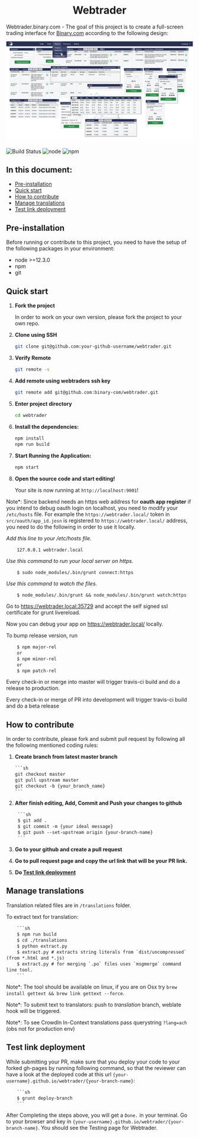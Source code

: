 <h1 align="center">
  Webtrader
</h1>

Webtrader.binary.com - The goal of this project is to create a full-screen trading interface for [Binary.com](https://www.binary.com) according to the following design:

![Webtrader](screenshots/webtrader-layout.jpg)

![Build Status](https://travis-ci.org/binary-com/webtrader.svg?branch=master) ![node](https://img.shields.io/badge/node-%3E%3D12.3.0-blue.svg) ![npm](https://img.shields.io/badge/npm-%3E%3D6.9.0-blue.svg)

## In this document:

- [Pre-installation](#pre-installation)
- [Quick start](#quick-start)
- [How to contribute](#how-to-contribute)
- [Manage translations](#manage-translations)
- [Test link deployment](#test-link-deployment)

## Pre-installation

Before running or contribute to this project, you need to have the setup of the following packages in your environment:

-   node >=12.3.0
-   npm 
-   git

## Quick start


1.  **Fork the project**

    In order to work on your own version, please fork the project to your own repo.

2.  **Clone using SSH**

    ```sh
    git clone git@github.com:your-github-username/webtrader.git
    ```

3. **Verify Remote**

    ```sh
    git remote -v
    ```

4. **Add remote using webtraders ssh key**
    ```sh
    git remote add git@github.com:binary-com/webtrader.git
    ```

5.  **Enter project directory**

    ```sh
    cd webtrader
    ```

6.  **Install the dependencies:**

    ```sh
    npm install
    npm run build
    ```

7.  **Start Running the Application:**

    ```sh
    npm start
    ```

8.  **Open the source code and start editing!**

    Your site is now running at `http://localhost:9001`!


Note\*: Since backend needs an https web address for **oauth app register** if you intend to debug oauth login on localhost, you need to modify your `/etc/hosts` file. For example the `https://webtrader.local/` token in `src/oauth/app_id.josn` is registered to `https://webtrader.local/` address, you need to do the following in order to use it locally.

_Add this line to your /etc/hosts file._

        127.0.0.1 webtrader.local

_Use this command to run your local server on https._

        $ sudo node_modules/.bin/grunt connect:https

_Use this command to watch the files._

        $ node_modules/.bin/grunt && node_modules/.bin/grunt watch:https

Go to https://webtrader.local:35729 and accept the self signed ssl certificate for grunt livereload.

Now you can debug your app on https://webtrader.local/ locally.

To bump release version, run

        $ npm major-rel
        or
        $ npm minor-rel
        or
        $ npm patch-rel

Every check-in or merge into master will trigger travis-ci build and do a release to production.

Every check-in or merge of PR into development will trigger travis-ci build and do a beta release

## How to contribute

In order to contribute, please fork and submit pull request by following all the following mentioned coding rules:

1.  **Create branch from latest master branch**

        ```sh
        git checkout master
        git pull upstream master
        git checkout -b {your_branch_name}
        ```

2. **After finish editing, Add, Commit and Push your changes to github**

        ```sh
        $ git add .
        $ git commit -m {your ideal message}
        $ git push --set-upstream origin {your-branch-name}
        ```
3. **Go to your github and create a pull request**

4. **Go to pull request page and copy the url link that will be your PR link.**

5. **Do [Test link deployment](#test-link-deployment)**

## Manage translations

Translation related files are in `/translations` folder.

To extract text for translation:

        ```sh
        $ npm run build
        $ cd ./translations
        $ python extract.py
        $ extract.py # extracts string literals from `dist/uncompressed` (from *.html and *.js)
        $ extract.py # for merging `.po` files uses `msgmerge` command line tool.
        ```

Note\*: The tool should be available on linux, if you are on Osx try `brew install gettext && brew link gettext --force`.

Note\*: To submit text to translators: push to _translation_ branch, weblate hook will be triggered.

Note\*: To see CrowdIn In-Context translations pass querystring `?lang=ach` (obs not for production env)

## Test link deployment

While submitting your PR, make sure that you deploy your code to your forked gh-pages by running following command, so that the reviewer can have a look at the deployed code at this url `{your-username}.github.io/webtrader/{your-branch-name}`:

        ```sh
        $ grunt deploy-branch
        ```
After Completing the steps above, you will get a `Done.` in your terminal. Go to your browser and key in `{your-username}.github.io/webtrader/{your-branch-name}`. You should see the Testing page for Webtrader.
